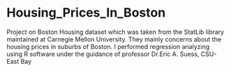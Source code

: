 # Housing_Prices_In_Boston

Project on Boston Housing dataset which was taken from the StatLib library maintained at Carnegie Mellon University. They mainly concerns about the housing prices in suburbs of Boston. I performed regression analyzing using R software under the guidance of professor Dr.Eric A. Suess, CSU- East Bay
